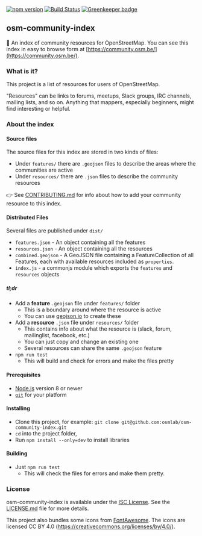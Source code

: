 [![npm version](https://badge.fury.io/js/osm-community-index.svg)](https://badge.fury.io/js/osm-community-index)
[![Build Status](https://travis-ci.org/osmlab/osm-community-index.svg?branch=master)](https://travis-ci.org/osmlab/osm-community-index)
[![Greenkeeper badge](https://badges.greenkeeper.io/osmlab/osm-community-index.svg)](https://greenkeeper.io/)

## osm-community-index

:speech_balloon: An index of community resources for OpenStreetMap. You can see this index in easy to browse form at [https://community.osm.be/](https://community.osm.be/).

### What is it?

This project is a list of resources for users of OpenStreetMap.

"Resources" can be links to forums, meetups, Slack groups, IRC channels,
mailing lists, and so on.  Anything that mappers, especially beginners,
might find interesting or helpful.


### About the index

#### Source files
The source files for this index are stored in two kinds of files:

* Under `features/` there are `.geojson` files to describe the areas where the communities are active
* Under `resources/` there are `.json` files to describe the community resources

:point_right: See [CONTRIBUTING.md](CONTRIBUTING.md) for info about how to add your
community resource to this index.


#### Distributed Files

Several files are published under `dist/`

* `features.json` - An object containing all the features
* `resources.json` - An object containing all the resources
* `combined.geojson` - A GeoJSON file containing a FeatureCollection of all Features, each with available resources included as `properties`.
* `index.js` - a commonjs module which exports the `features` and `resources` objects


##### tl;dr

* Add a **feature** `.geojson` file under `features/` folder
  * This is a boundary around where the resource is active
  * You can use [geojson.io](http://geojson.io) to create these
* Add a **resource** `.json` file under `resources/` folder
  * This contains info about what the resource is (slack, forum, mailinglist, facebook, etc.)
  * You can just copy and change an existing one
  * Several resources can share the same `.geojson` feature
* `npm run test`
  * This will build and check for errors and make the files pretty

#### Prerequisites

* [Node.js](https://nodejs.org/) version 8 or newer
* [`git`](https://www.atlassian.com/git/tutorials/install-git/) for your platform

#### Installing

* Clone this project, for example:
  `git clone git@github.com:osmlab/osm-community-index.git`
* `cd` into the project folder,
* Run `npm install --only=dev` to install libraries

#### Building

* Just `npm run test`
  * This will check the files for errors and make them pretty.

### License

osm-community-index is available under the [ISC License](https://opensource.org/licenses/ISC).
See the [LICENSE.md](LICENSE.md) file for more details.

This project also bundles some icons from [FontAwesome](https://fontawesome.com/).
The icons are licensed CC BY 4.0 (https://creativecommons.org/licenses/by/4.0/).
